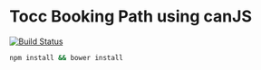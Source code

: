 # Tocc Booking Path using canJS

[![Build Status](https://travis-ci.org/RpprRoger/cottage-booking.png)](https://travis-ci.org/RpprRoger/cottage-booking)

```bash
npm install && bower install
```